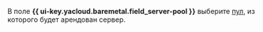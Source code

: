 В поле **{{ ui-key.yacloud.baremetal.field_server-pool }}** выберите [пул](../../../baremetal/concepts/servers.md#server-pools), из которого будет арендован сервер.